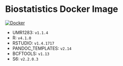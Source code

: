 # Biostatistics Docker Image

[![Docker](https://github.com/umr1283/docker_biostatistics/actions/workflows/docker.yml/badge.svg)](https://github.com/umr1283/docker_biostatistics/actions/workflows/docker.yml)

* UMR1283: `v1.1.4`  
* R: `v4.1.0`  
* RSTUDIO: `v1.4.1717`  
* PANDOC_TEMPLATES: `v2.14`  
* BCFTOOLS: `v1.13`  
* S6: `v2.2.0.3`  
